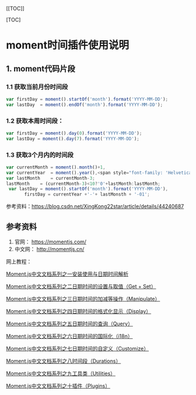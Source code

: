 [[TOC]]

[TOC]

# moment时间插件使用说明

## 1. moment代码片段

### 1.1 获取当前月份时间段

```javascript
var firstDay = moment().startOf('month').format('YYYY-MM-DD');
var lastDay  = moment().endOf('month').format('YYYY-MM-DD');
```

### 1.2 获取本周时间段：

```javascript
var firstDay = moment().day(0).format('YYYY-MM-DD');
var lastDay = moment().day(7).format('YYYY-MM-DD');
```

### 1.3 获取3个月内的时间段

```javascript
var currentMonth = moment().month()+1,
var currentYear  = moment().year(),<span style="font-family: 'Helvetica Neue', Helvetica, Arial, sans-serif;"> </span>
var lastMonth    = currentMonth-3;
lastMonth    = (currentMonth-3)<10?'0'+lastMonth:lastMonth;
 var lastDay = moment().startOf('month').format('YYYY-MM-DD'),
       firstDay = currentYear +'-'+ lastMonsth + '-01';
```

参考资料：https://blog.csdn.net/XingKong22star/article/details/44240687



## 参考资料

1. 官网： https://momentjs.com/
2. 中文网： http://momentjs.cn/



网上教程：

[Moment.js中文文档系列之一安装使用与日期时间解析](https://itbilu.com/nodejs/npm/VkCir3rge.html)

[Moment.js中文文档系列之二日期时间的设置与取值（Get + Set）](https://itbilu.com/nodejs/npm/Vk3t77Dlx.html)

[Moment.js中文文档系列之三日期时间的加减等操作（Manipulate）](https://itbilu.com/nodejs/npm/EJlmbFhgg.html)

[Moment.js中文文档系列之四日期时间的格式化显示（Display）](https://itbilu.com/nodejs/npm/4kz3tOClx.html)

[Moment.js中文文档系列之五日期时间的查询（Query）](https://itbilu.com/nodejs/npm/Ny2sYBN-e.html)

[Moment.js中文文档系列之六日期时间的国际化（i18n）](https://itbilu.com/nodejs/npm/4k1vtctZl.html)

[Moment.js中文文档系列之七日期时间的自定义（Customize）](https://itbilu.com/nodejs/npm/4Jxk-Ti-l.html)

[Moment.js中文文档系列之八时间段（Durations）](https://itbilu.com/nodejs/npm/4JkB42p-x.html#duration-get)

[Moment.js中文文档系列之九工具类（Utilities）](https://itbilu.com/nodejs/npm/NJRXTDRWe.html)

[Moment.js中文文档系列之十插件（Plugins）](https://itbilu.com/nodejs/npm/V1k1JpA-l.html)

